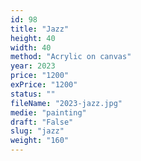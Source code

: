 ```yaml
---
id: 98
title: "Jazz"
height: 40
width: 40
method: "Acrylic on canvas"
year: 2023
price: "1200"
exPrice: "1200"
status: ""
fileName: "2023-jazz.jpg"
medie: "painting"
draft: "False"
slug: "jazz"
weight: "160"
---
```

